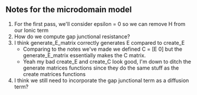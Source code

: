 Notes for the microdomain model
---

1. For the first pass, we'll consider epsilon = 0 so we can remove H from our Ionic term
2. How do we compute gap junctional resistance?
3. I think generate_E_matrix correctly generates E compared to create_E
    - Comparing to the notes we've made we defined C = [E 0] but the generate_E_matrix essentially makes the C matrix.
    - Yeah my bad create_E and create_C look good, I'm down to ditch the generate matrices functions since they
   do the same stuff as the create matrices functions
4. I think we still need to incorporate the gap junctional term as a diffusion term?

